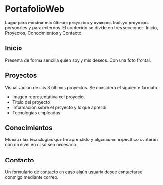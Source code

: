 # PortafolioWeb
Lugar para mostrar mis últimos proyectos y avances. Incluye proyectos personales y para externos.
El contenido se divide en tres secciones: Inicio, Proyectos, Conocimientos y Contacto

## Inicio
Presenta de forma sencilla quien soy y mis deseos. Con una foto frontal.

## Proyectos 
Visualización de mis 3 últimos proyectos. Se considera el siguiente formato.
* Imagen representativa del proyecto.
* Titulo del proyecto
* Información sobre el proyecto y lo que aprendí
* Tecnologías empleadas

## Conocimientos
Muestra las tecnologías que he aprendido y algunas en específico contarán con un nivel en caso sea necesario.

## Contacto
Un formulario de contacto en caso algún usuario desee contactarse conmigo mediante correo.
